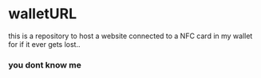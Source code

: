 # walletURL

this is a repository to host a website connected to a NFC card in my wallet for if it ever gets lost..


### you dont know me
